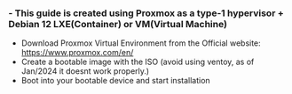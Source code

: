 ### - This guide is created using Proxmox as a type-1 hypervisor + Debian 12 LXE(Container) or VM(Virtual Machine)

- Download Proxmox Virtual Environment from the Official website: https://www.proxmox.com/en/
- Create a bootable image with the ISO (avoid using ventoy, as of Jan/2024 it doesnt work properly.)
- Boot into your bootable device and start installation
